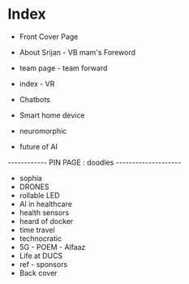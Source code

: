 # Index

- Front Cover Page 
- About Srijan                      - VB mam's Foreword
- team page                         - team forward

- index                             - VR

- Chatbots                       
- Smart home device 
- neuromorphic
- future of AI
 
------------ PIN PAGE : doodles --------------------

- sophia
- DRONES
- rollable LED
- AI in healthcare
- health sensors
- heard of docker
- time travel
- technocratic
- 5G                              - POEM - Alfaaz       
- Life at DUCS
- ref                     - sponsors
- Back cover
